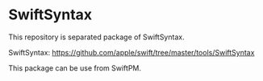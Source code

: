 # SwiftSyntax

This repository is separated package of SwiftSyntax.

SwiftSyntax: https://github.com/apple/swift/tree/master/tools/SwiftSyntax

This package can be use from SwiftPM.
